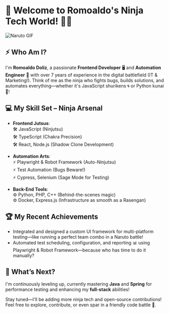 # 👋 Welcome to Romoaldo's Ninja Tech World! 🦸‍♂️

![Naruto GIF](https://i.pinimg.com/originals/6b/4c/53/6b4c53c16384d6e7fb8e8526a13a0913.gif)

## ⚡ Who Am I?

I'm **Romoaldo Doliz**, a passionate **Frontend Developer** 🖥️ and **Automation Engineer** 🔧 with over 7 years of experience in the digital battlefield (IT & Marketing!). Think of me as the ninja who fights bugs, builds solutions, and automates everything—whether it's JavaScript shurikens 🌀 or Python kunai 🔪!

## 💻 My Skill Set – Ninja Arsenal

- **Frontend Jutsus**:  
  🛠️ JavaScript (Ninjutsu)  
  🛠️ TypeScript (Chakra Precision)  
  🛠️ React, Node.js (Shadow Clone Development)  

- **Automation Arts**:  
  ⚡ Playwright & Robot Framework (Auto-Ninjutsu)  
  ⚡ Test Automation (Bugs Beware!)  
  ⚡ Cypress, Selenium (Sage Mode for Testing)  

- **Back-End Tools**:  
  ⚙️ Python, PHP, C++ (Behind-the-scenes magic)  
  ⚙️ Docker, Express.js (Infrastructure as smooth as a Rasengan)

## 🏆 My Recent Achievements

- Integrated and designed a custom UI framework for multi-platform testing—like running a perfect team combo in a Naruto battle!  
- Automated test scheduling, configuration, and reporting 📊 using Playwright & Robot Framework—because who has time to do it manually?

## 🚀 What’s Next?  
I'm continuously leveling up, currently mastering **Java** and **Spring** for performance testing and enhancing my **full-stack** abilities!

Stay tuned—I'll be adding more ninja tech and open-source contributions! Feel free to explore, contribute, or even spar in a friendly code battle 🥋.

